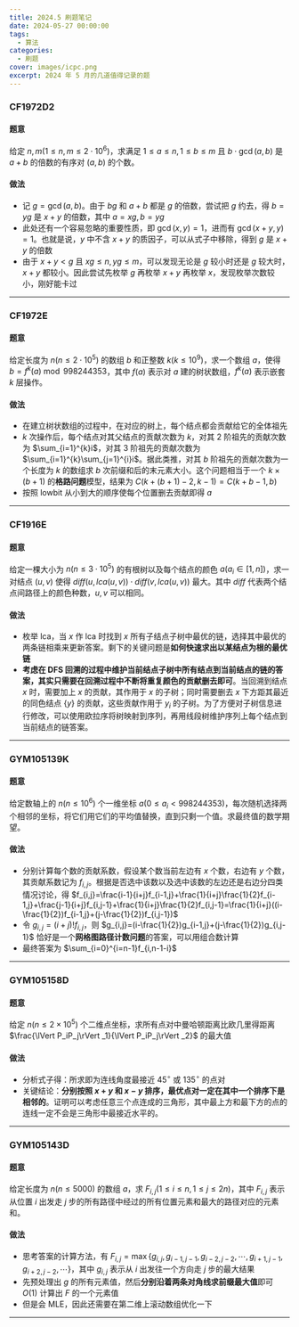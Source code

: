 ```yaml
---
title: 2024.5 刷题笔记
date: 2024-05-27 00:00:00
tags:
  - 算法
categories:
  - 刷题
cover: images/icpc.png
excerpt: 2024 年 5 月的几道值得记录的题
---
```


### CF1972D2
#### 题意
给定 $n,m(1\le n,m\le2\cdot 10^6)$，求满足 $1\le a\le n,1\le b\le m$ 且 $b\cdot \gcd(a,b)$ 是 $a+b$ 的倍数的有序对 $(a,b)$ 的个数。

#### 做法
- 记 $g=\gcd(a,b)$。由于 $bg$ 和 $a+b$ 都是 $g$ 的倍数，尝试把 $g$ 约去，得 $b=yg$ 是 $x+y$ 的倍数，其中 $a=xg,b=yg$
- 此处还有一个容易忽略的重要性质，即 $\gcd(x,y)=1$，进而有 $\gcd(x+y,y)=1$。也就是说，$y$ 中不含 $x+y$ 的质因子，可以从式子中移除，得到 $g$ 是 $x+y$ 的倍数
- 由于 $x+y<g$ 且 $xg\le n,yg\le m$，可以发现无论是 $g$ 较小时还是 $g$ 较大时，$x+y$ 都较小。因此尝试先枚举 $g$ 再枚举 $x+y$ 再枚举 $x$，发现枚举次数较小，刚好能卡过

---
### CF1972E
#### 题意
给定长度为 $n(n\le 2\cdot 10^5)$ 的数组 $b$ 和正整数 $k(k\le 10^9)$，求一个数组 $a$，使得 $b=f^k(a)\bmod 998244353$，其中 $f(a)$ 表示对 $a$ 建的树状数组，$f^k(a)$ 表示嵌套 $k$ 层操作。

#### 做法
- 在建立树状数组的过程中，在对应的树上，每个结点都会贡献给它的全体祖先
- $k$ 次操作后，每个结点对其父结点的贡献次数为 $k$，对其 $2$ 阶祖先的贡献次数为 $\sum_{i=1}^{k}i$，对其 $3$ 阶祖先的贡献次数为 $\sum_{i=1}^{k}\sum_{j=1}^{i}i$。据此类推，对其 $b$ 阶祖先的贡献次数为一个长度为 $k$ 的数组求 $b$ 次前缀和后的末元素大小。这个问题相当于一个 $k\times (b+1)$ 的**格路问题**模型，结果为 $C(k+(b+1)-2,k-1)=C(k+b-1,b)$
- 按照 lowbit 从小到大的顺序使每个位置删去贡献即得 $a$

---
### CF1916E
#### 题意
给定一棵大小为 $n(n\le 3\cdot 10^5)$ 的有根树以及每个结点的颜色 $a(a_i\in[1,n])$，求一对结点 $(u,v)$ 使得 $diff(u,lca(u,v))\cdot diff(v,lca(u,v))$ 最大。其中 $diff$ 代表两个结点间路径上的颜色种数，$u,v$ 可以相同。

#### 做法
- 枚举 lca，当 $x$ 作 lca 时找到 $x$ 所有子结点子树中最优的链，选择其中最优的两条链相乘来更新答案。剩下的关键问题是**如何快速求出以某结点为根的最优链**
- **考虑在 DFS 回溯的过程中维护当前结点子树中所有结点到当前结点的链的答案，其实只需要在回溯过程中不断将重复颜色的贡献删去即可**。当回溯到结点 $x$ 时，需要加上 $x$ 的贡献，其作用于 $x$ 的子树；同时需要删去 $x$ 下方距其最近的同色结点 $\{y\}$ 的贡献，这些贡献作用于 $y_i$ 的子树。为了方便对子树信息进行修改，可以使用欧拉序将树映射到序列，再用线段树维护序列上每个结点到当前结点的链答案。

---
### GYM105139K
#### 题意
给定数轴上的 $n(n\le 10^6)$ 个一维坐标 $a(0\le a_i<998244353)$，每次随机选择两个相邻的坐标，将它们用它们的平均值替换，直到只剩一个值。求最终值的数学期望。

#### 做法
- 分别计算每个数的贡献系数，假设某个数当前左边有 $x$ 个数，右边有 $y$ 个数，其贡献系数记为 $f_{i,j}$。根据是否选中该数以及选中该数的左边还是右边分四类情况讨论，得 $f_{i,j}=\frac{i-1}{i+j}f_{i-1,j}+\frac{1}{i+j}\frac{1}{2}f_{i-1,j}+\frac{j-1}{i+j}f_{i,j-1}+\frac{1}{i+j}\frac{1}{2}f_{i,j-1}=\frac{1}{i+j}((i-\frac{1}{2})f_{i-1,j}+(j-\frac{1}{2})f_{i,j-1})$
- 令 $g_{i,j}=(i+j)!f_{i,j}$，则 $g_{i,j}=(i-\frac{1}{2})g_{i-1,j}+(j-\frac{1}{2})g_{i,j-1}$ 恰好是一个**网格图路径计数问题**的答案，可以用组合数计算
- 最终答案为 $\sum_{i=0}^{i=n-1}f_{i,n-1-i}$

---
### GYM105158D
#### 题意
给定 $n(n\le 2\times 10^5)$ 个二维点坐标，求所有点对中曼哈顿距离比欧几里得距离 $\frac{\lVert P_iP_j\rVert _1}{\lVert P_iP_j\rVert _2}$ 的最大值

#### 做法
- 分析式子得：所求即为连线角度最接近 $45^\circ$ 或 $135^\circ$ 的点对
- 关键结论：**分别按照 $x+y$ 和 $x-y$ 排序，最优点对一定在其中一个排序下是相邻的**。证明可以考虑任意三个点连成的三角形，其中最上方和最下方的点的连线一定不会是三角形中最接近水平的。

---
### GYM105143D
#### 题意
给定长度为 $n(n\le 5000)$ 的数组 $a$，求 $F_{i,j}(1\le i\le n,1\le j\le 2n)$，其中 $F_{i,j}$ 表示从位置 $i$ 出发走 $j$ 步的所有路径中经过的所有位置元素和最大的路径对应的元素和。

#### 做法
- 思考答案的计算方法，有 $F_{i,j}=\max\{g_{i,j},g_{i-1,j-1},g_{i-2,j-2},\cdots,g_{i+1,j-1},g_{i+2,j-2},\cdots\}$，其中 $g_{i,j}$ 表示从 $i$ 出发往一个方向走 $j$ 步的最大结果
- 先预处理出 $g$ 的所有元素值，然后**分别沿着两条对角线求前缀最大值**即可 $O(1)$ 计算出 $F$ 的一个元素值
- 但是会 MLE，因此还需要在第二维上滚动数组优化一下

---